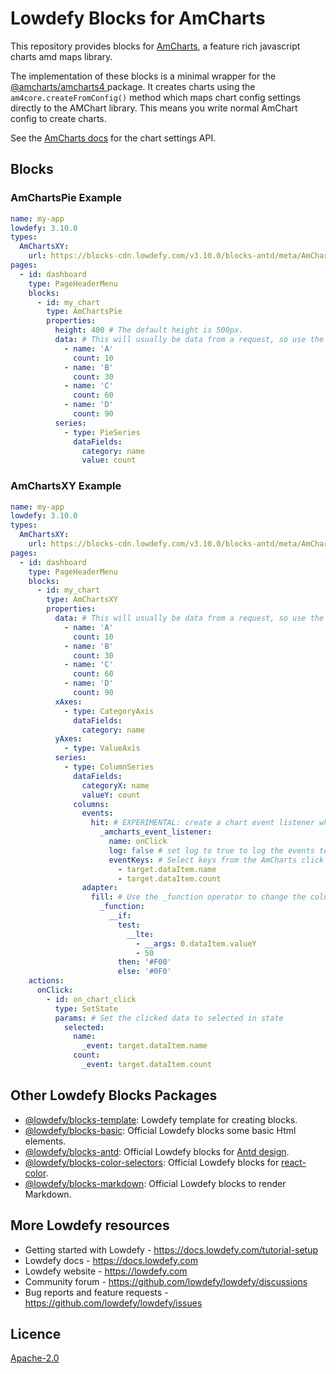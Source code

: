 # Lowdefy Blocks for AmCharts

This repository provides blocks for [AmCharts](https://www.amcharts.com/), a feature rich javascript charts amd maps library.

The implementation of these blocks is a minimal wrapper for the [@amcharts/amcharts4
](https://www.npmjs.com/package/@amcharts/amcharts4) package. It creates charts using the `am4core.createFromConfig()` method which maps chart config settings directly to the AMChart library. This means you write normal AmChart config to create charts.

See the [AmCharts docs](https://www.amcharts.com/docs/v4/) for the chart settings API.

## Blocks

### AmChartsPie Example

```yaml
name: my-app
lowdefy: 3.10.0
types:
  AmChartsXY:
    url: https://blocks-cdn.lowdefy.com/v3.10.0/blocks-antd/meta/AmChartsXY.json
pages:
  - id: dashboard
    type: PageHeaderMenu
    blocks:
      - id: my_chart
        type: AmChartsPie
        properties:
          height: 400 # The default height is 500px.
          data: # This will usually be data from a request, so use the  _request operator.
            - name: 'A'
              count: 10
            - name: 'B'
              count: 30
            - name: 'C'
              count: 60
            - name: 'D'
              count: 90
          series:
            - type: PieSeries
              dataFields:
                category: name
                value: count
```

### AmChartsXY Example

```yaml
name: my-app
lowdefy: 3.10.0
types:
  AmChartsXY:
    url: https://blocks-cdn.lowdefy.com/v3.10.0/blocks-antd/meta/AmChartsXY.json
pages:
  - id: dashboard
    type: PageHeaderMenu
    blocks:
      - id: my_chart
        type: AmChartsXY
        properties:
          data: # This will usually be data from a request, so use the _request operator.
            - name: 'A'
              count: 10
            - name: 'B'
              count: 30
            - name: 'C'
              count: 60
            - name: 'D'
              count: 90
          xAxes:
            - type: CategoryAxis
              dataFields:
                category: name
          yAxes:
            - type: ValueAxis
          series:
            - type: ColumnSeries
              dataFields:
                categoryX: name
                valueY: count
              columns:
                events:
                  hit: # EXPERIMENTAL: create a chart event listener which will trigger the onClick Lowdefy event when the chart column is clicked.
                    _amcharts_event_listener:
                      name: onClick
                      log: false # set log to true to log the events to inspect in the console.
                      eventKeys: # Select keys from the AmCharts click event to pass to the _event operator.
                        - target.dataItem.name
                        - target.dataItem.count
                adapter:
                  fill: # Use the _function operator to change the column color based on the value.
                    _function:
                      __if:
                        test:
                          __lte:
                            - __args: 0.dataItem.valueY
                            - 50
                        then: '#F00'
                        else: '#0F0'
    actions:
      onClick:
        - id: on_chart_click
          type: SetState
          params: # Set the clicked data to selected in state
            selected:
              name:
                _event: target.dataItem.name
              count:
                _event: target.dataItem.count
```

## Other Lowdefy Blocks Packages

- [@lowdefy/blocks-template](https://github.com/lowdefy/blocks-template): Lowdefy template for creating blocks.
- [@lowdefy/blocks-basic](https://github.com/lowdefy/lowdefy/tree/main/packages/blocks/blocksBasic): Official Lowdefy blocks some basic Html elements.
- [@lowdefy/blocks-antd](https://github.com/lowdefy/lowdefy/tree/main/packages/blocks/blocksAntd): Official Lowdefy blocks for [Antd design](https://ant.design/).
- [@lowdefy/blocks-color-selectors](https://github.com/lowdefy/lowdefy/tree/main/packages/blocks/blocksColorSelectorsd): Official Lowdefy blocks for [react-color](https://casesandberg.github.io/react-color/).
- [@lowdefy/blocks-markdown](https://github.com/lowdefy/lowdefy/tree/main/packages/blocks/blocksMarkdown): Official Lowdefy blocks to render Markdown.

## More Lowdefy resources

- Getting started with Lowdefy - https://docs.lowdefy.com/tutorial-setup
- Lowdefy docs - https://docs.lowdefy.com
- Lowdefy website - https://lowdefy.com
- Community forum - https://github.com/lowdefy/lowdefy/discussions
- Bug reports and feature requests - https://github.com/lowdefy/lowdefy/issues

## Licence

[Apache-2.0](https://github.com/lowdefy/blocks-amcharts/blob/main/LICENSE)
